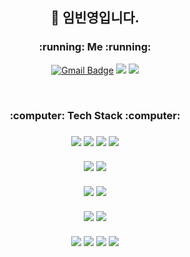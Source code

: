 <div align=center><h2>👋 임빈영입니다.</h2></div>

<div align="center">
  <h3>:running: Me :running:</h3>
  
  [![Gmail Badge](https://img.shields.io/badge/Gmail-EA4335?style=flat-square&logo=Gmail&logoColor=white&link=mailto:xx@gmail.com)](mailto:qlsdud960604@gamil.com)
  <a href="https://aeolian-aster-c43.notion.site/de01b622f4e34f6cbc527230df14b62e"><img src="https://img.shields.io/badge/Notion-000000?style=flat-square&logo=Notion&logoColor=white"/></a>
  <a href="https://qlsdud0604.tistory.com"><img src="https://img.shields.io/badge/Tistory-4285F4?style=flat-square&logo=Google Chrome&logoColor=white"/></a>
  
  <br>
  
  
  <h3>:computer: Tech Stack :computer:<h3>
  <img src="https://img.shields.io/badge/HTML5-E34F26?style=flat-square&logo=HTML5&logoColor=white"/>
  <img src="https://img.shields.io/badge/CSS3-1572B6?style=flat-square&logo=CSS3&logoColor=white"/>
  <img src="https://img.shields.io/badge/JavaScript-F7DF1E?style=flat-square&logo=JavaScript&logoColor=white"/>
  <img src="https://img.shields.io/badge/Java-007396?style=flat-square&logo=Java&logoColor=white"/>
  <br>
  <br>
  <img src="https://img.shields.io/badge/React-61DAFB?style=flat-square&logo=React&logoColor=white"/>
  <img src="https://img.shields.io/badge/Bootstrap-7952B3?style=flat-square&logo=Bootstrap&logoColor=white"/>
  <br>
  <br>  
  <img src="https://img.shields.io/badge/Spring Boot-6DB33F?style=flat-square&logo=Spring Boot&logoColor=white"/>
  <img src="https://img.shields.io/badge/Gradle-02303A?style=flat-square&logo=Gradle&logoColor=white"/>
  <br>
  <br>  
  <img src="https://img.shields.io/badge/MySQL-4479A1?style=flat-square&logo=MySQL&logoColor=white"/>
  <img src="https://img.shields.io/badge/Firebase-FFCA28?style=flat-square&logo=Firebase&logoColor=white"/>
  <br>
  <br>  
  <img src="https://img.shields.io/badge/IntelliJ IDEA-000000?style=flat-square&logo=IntelliJ IDEA&logoColor=white"/>
  <img src="https://img.shields.io/badge/Eclipse IDE-2C2255?style=flat-square&logo=Eclipse IDE&logoColor=white"/>
  <img src="https://img.shields.io/badge/Android Studio-3DDC84?style=flat-square&logo=Android Studio&logoColor=white"/>
  <img src="https://img.shields.io/badge/Visual Studio Code-007ACC?style=flat-square&logo=Visual Studio Code&logoColor=white"/>
</div>
